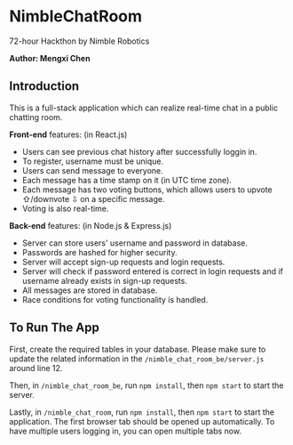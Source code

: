 # NimbleChatRoom
72-hour Hackthon by Nimble Robotics

**Author: Mengxi Chen**

## Introduction
This is a full-stack application which can realize real-time chat in a public chatting room.

**Front-end** features: (in React.js)
<ul>
    <li>Users can see previous chat history after successfully loggin in. </li>
    <li>To register, username must be unique. </li>
    <li>Users can send message to everyone. </li>
    <li>Each message has a time stamp on it (in UTC time zone). </li>
    <li>Each message has two voting buttons, which allows users to upvote &#8679;/downvote &#8681; on a specific message. </li>
    <li>Voting is also real-time. </li>
</ul>

**Back-end** features: (in Node.js & Express.js)
<ul>
    <li>Server can store users' username and password in database. </li>
    <li>Passwords are hashed for higher security. </li>
    <li>Server will accept sign-up requests and login requests. </li>
    <li>Server will check if password entered is correct in login requests and if username already exists in sign-up requests. </li>
    <li>All messages are stored in database. </li>
    <li>Race conditions for voting functionality is handled. </li>
</ul>

## To Run The App
First, create the required tables in your database. Please make sure to update the related information in the `/nimble_chat_room_be/server.js` around line 12.

Then, in `/nimble_chat_room_be`, run `npm install`, then `npm start` to start the server.

Lastly, in `/nimble_chat_room`, run `npm install`, then `npm start` to start the application. The first browser tab should be opened up automatically. To have multiple users logging in, you can open multiple tabs now.